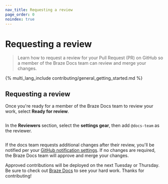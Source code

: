 ```yaml
---
nav_title: Requesting a review
page_order: 0
noindex: true
---
```


# Requesting a review

> Learn how to request a review for your Pull Request (PR) on GitHub so a member of the Braze Docs team can review and merge your changes.

{% multi_lang_include contributing/general_getting_started.md %}

## Requesting a review

Once you're ready for a member of the Braze Docs team to review your work, select **Ready for review**.

![]()

In the **Reviewers** section, select the **settings gear**, then add `@docs-team` as the reviewer.

![]()

If the docs team requests additional changes after their review, you'll be notified per your [GitHub notification settings](https://docs.github.com/en/account-and-profile/managing-subscriptions-and-notifications-on-github/setting-up-notifications/configuring-notifications). If no changes are required, the Braze Docs team will approve and merge your changes.

Approved contributions will be deployed on the next Tuesday or Thursday. Be sure to check out [Braze Docs]() to see your hard work. Thanks for contributing!
